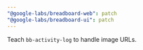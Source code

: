```yaml
---
"@google-labs/breadboard-web": patch
"@google-labs/breadboard-ui": patch
---
```


Teach `bb-activity-log` to handle image URLs.
